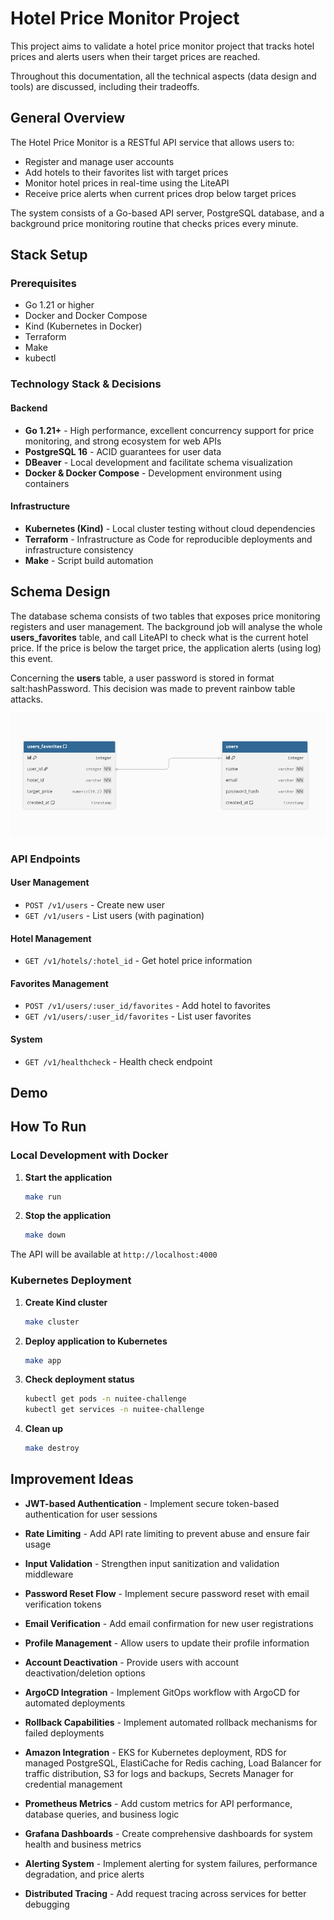 # Hotel Price Monitor Project

This project aims to validate a hotel price monitor project that tracks hotel prices and alerts users when their target prices are reached.

Throughout this documentation, all the technical aspects (data design and tools) are discussed, including their tradeoffs.

## General Overview

The Hotel Price Monitor is a RESTful API service that allows users to:

- Register and manage user accounts
- Add hotels to their favorites list with target prices
- Monitor hotel prices in real-time using the LiteAPI
- Receive price alerts when current prices drop below target prices

The system consists of a Go-based API server, PostgreSQL database, and a background price monitoring routine that checks prices every minute.

## Stack Setup

### Prerequisites

- Go 1.21 or higher
- Docker and Docker Compose
- Kind (Kubernetes in Docker)
- Terraform
- Make
- kubectl

### Technology Stack & Decisions

#### Backend

- **Go 1.21+** - High performance, excellent concurrency support for price monitoring, and strong ecosystem for web APIs
- **PostgreSQL 16** - ACID guarantees for user data
- **DBeaver** - Local development and facilitate schema visualization
- **Docker & Docker Compose** - Development environment using containers

#### Infrastructure

- **Kubernetes (Kind)** - Local cluster testing without cloud dependencies
- **Terraform** - Infrastructure as Code for reproducible deployments and infrastructure consistency
- **Make** - Script build automation

## Schema Design

The database schema consists of two tables that exposes price monitoring registers and user management. The background job will analyse the whole **users_favorites** table, and call LiteAPI to check what is the current hotel price. If the price is below the target price, the application alerts (using log) this event.

Concerning the **users** table, a user password is stored in format salt:hashPassword. This decision was made to prevent rainbow table attacks.

![Database Schema Diagram](docs/tables.png "Database schema design")

### API Endpoints

#### User Management

- `POST /v1/users` - Create new user
- `GET /v1/users` - List users (with pagination)

#### Hotel Management

- `GET /v1/hotels/:hotel_id` - Get hotel price information

#### Favorites Management

- `POST /v1/users/:user_id/favorites` - Add hotel to favorites
- `GET /v1/users/:user_id/favorites` - List user favorites

#### System

- `GET /v1/healthcheck` - Health check endpoint

## Demo

## How To Run

### Local Development with Docker

1. **Start the application**

   ```bash
   make run
   ```

2. **Stop the application**
   ```bash
   make down
   ```

The API will be available at `http://localhost:4000`

### Kubernetes Deployment

1. **Create Kind cluster**

   ```bash
   make cluster
   ```

2. **Deploy application to Kubernetes**

   ```bash
   make app
   ```

3. **Check deployment status**

   ```bash
   kubectl get pods -n nuitee-challenge
   kubectl get services -n nuitee-challenge
   ```

4. **Clean up**
   ```bash
   make destroy
   ```

## Improvement Ideas

- **JWT-based Authentication** - Implement secure token-based authentication for user sessions
- **Rate Limiting** - Add API rate limiting to prevent abuse and ensure fair usage
- **Input Validation** - Strengthen input sanitization and validation middleware

- **Password Reset Flow** - Implement secure password reset with email verification tokens
- **Email Verification** - Add email confirmation for new user registrations
- **Profile Management** - Allow users to update their profile information
- **Account Deactivation** - Provide users with account deactivation/deletion options

- **ArgoCD Integration** - Implement GitOps workflow with ArgoCD for automated deployments
- **Rollback Capabilities** - Implement automated rollback mechanisms for failed deployments

- **Amazon Integration** - EKS for Kubernetes deployment, RDS for managed PostgreSQL, ElastiCache for Redis caching, Load Balancer for traffic distribution, S3 for logs and backups, Secrets Manager for credential management

- **Prometheus Metrics** - Add custom metrics for API performance, database queries, and business logic
- **Grafana Dashboards** - Create comprehensive dashboards for system health and business metrics
- **Alerting System** - Implement alerting for system failures, performance degradation, and price alerts
- **Distributed Tracing** - Add request tracing across services for better debugging

